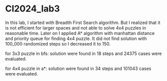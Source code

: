 # CI2024_lab3
In this lab, I started with Breadth First Search algorithm. But I realized that it is not efficient for larger spaces and not able to solve 4x4 puzzles in reasonable time. 
Later on I applied A* algorithm with manhattan distance and priority queue for finding 4x4 puzzle. It did not find solution with 100_000 randomized steps so I decreased it to 150.

for 3x3 puzzle in bfs:
solution were found in 18 steps and 24375 cases were evaluated.

for 4x4 puzzle in a*:
solution were found in 34 steps and 101043 cases were evaluated.
